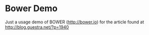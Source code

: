 Bower Demo
=============

Just a usage demo of BOWER (http://bower.io) for the article found at http://blog.guestra.net/?p=1940
